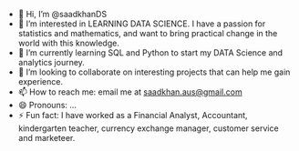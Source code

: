 - 👋 Hi, I’m @saadkhanDS
- 👀 I’m interested in LEARNING DATA SCIENCE. I have a passion for statistics and mathematics, and want to bring practical change in the world with this knowledge.
- 🌱 I’m currently learning SQL and Python to start my DATA Science and analytics journey.
- 💞️ I’m looking to collaborate on interesting projects that can help me gain experience.
- 📫 How to reach me: email me at saadkhan.aus@gmail.com
- 😄 Pronouns: ...
- ⚡ Fun fact: I have worked as a Financial Analyst, Accountant, kindergarten teacher, currency exchange manager, customer service and marketeer. 

<!---
saadkhanDS/saadkhanDS is a ✨ special ✨ repository because its `README.md` (this file) appears on your GitHub profile.
You can click the Preview link to take a look at your changes.
--->
